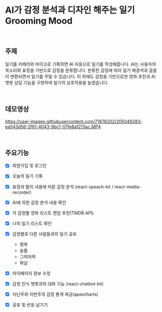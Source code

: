 # AI가 감정 분석과 디자인 해주는 일기 Grooming Mood

</br>

## 주제

일기를 카메라와 마이크로 기록하면 AI 자동으로 일기를 작성해줍니다.
AI는 사용자의 목소리와 표정을 기반으로 감정을 분류합니다. 
분류한 감정에 따라 일기 배경색과 글꼴이 변환되면서 일기를 꾸밀 수 있습니다. 
이 외에도 감정을 기반으로한 영화 추천과 AI 챗봇 상담 기능을 구현하여 일기의 상호작용을 높였습니다.


</br>

## 데모영상

https://user-images.githubusercontent.com/71878202/205049283-ea543d56-2f61-4043-9bc1-07fe8a1213ac.MP4

</br>

## 주요기능
- [x] 회원가입 및 로그인
- [x] 오늘의 일기 기록
- [x] 표정과 말의 내용에 따른 감정 분석 (react-speach-kit / react-media-recorder)
- [x] AI에 의한 감정 분석 내용 확인
- [x] 각 감정별 영화 리스트 랜덤 추천(TMDB API)
- [x] 나의 일기 리스트 확인
- [x] 감정별로 다른 사람들과의 일기 공유
  - 행복
  - 슬픔
  - 그럭저럭
  - 화남
  
- [x] 마이페이지 정보 수정
- [x] 감정 인식 챗봇과의 대화 기능 (react-chatbot-kit)
- [x] 지난주와 이번주의 감정 통계 제공(apexcharts)
- [x] 공유 및 반응 남기기
